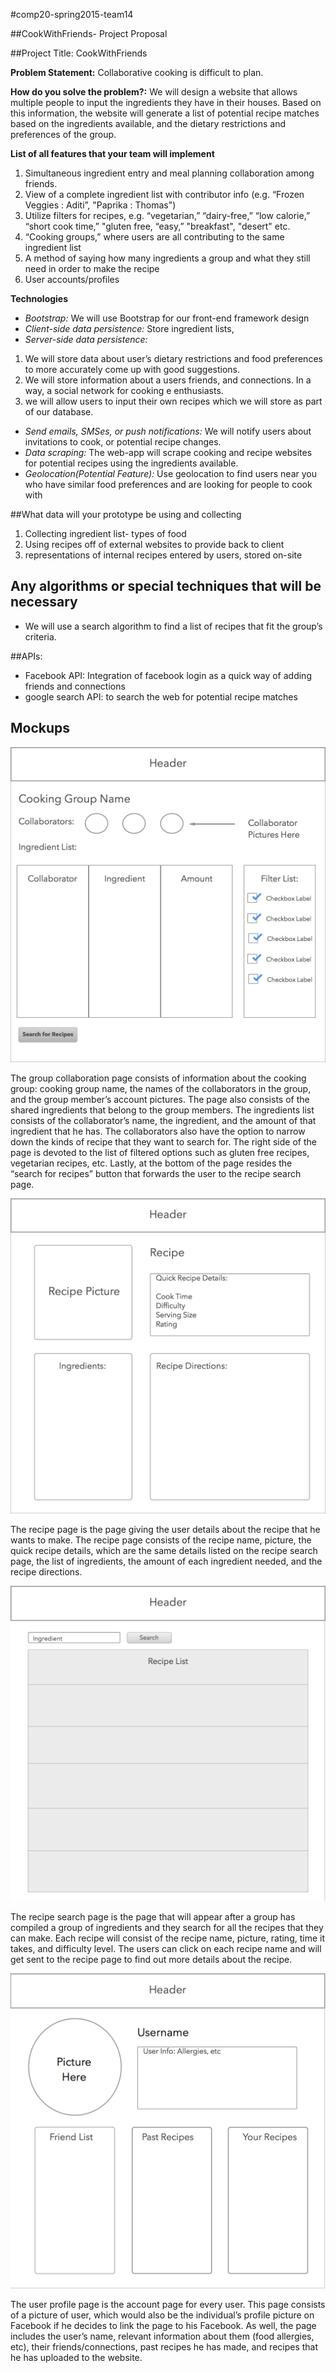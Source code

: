 #comp20-spring2015-team14

##CookWithFriends- Project Proposal

##Project Title: CookWithFriends

**Problem Statement:** Collaborative cooking is difficult to plan.

**How do you solve the problem?:** We will design a website that allows multiple people to input the
ingredients they have in their houses. Based on this information, the website will generate a list of potential recipe matches based on the ingredients available, and the dietary restrictions and preferences of the group.

**List of all features that your team will implement**
 1. Simultaneous ingredient entry and meal planning collaboration among friends.
 2. View of a complete ingredient list with contributor info (e.g. “Frozen Veggies : Aditi”, "Paprika : Thomas")
 3. Utilize filters for recipes, e.g. “vegetarian,” “dairy-free,” “low calorie,” “short cook time,” "gluten free, “easy,” "breakfast", "desert" etc.
 4. “Cooking groups,” where users are all contributing to the same ingredient list
 5. A method of saying how many ingredients a group and what they still need in order to make the recipe
 6. User accounts/profiles

**Technologies**
 * *Bootstrap:* We will use Bootstrap for our front-end framework design
 * *Client-side data persistence:* Store ingredient lists,
 * *Server-side data persistence:*
  1. We will store data about user’s dietary restrictions and food preferences to more accurately come up with good    suggestions.
  2. We will store information about a users friends, and connections. In a way, a social network for cooking       e   enthusiasts.
  3. we will allow users to input their own recipes which we will store as part of our database.
  
* *Send emails, SMSes, or push notifications:* We will notify users about invitations to cook, or potential recipe       changes.
* *Data scraping:* The web-app will scrape cooking and recipe websites for potential recipes using the ingredients available.
* *Geolocation(Potential Feature):* Use geolocation to find users near you who have similar food preferences and are looking for people to cook with
 
##What data will your prototype be using and collecting
 1. Collecting ingredient list- types of food
 2. Using recipes off of external websites to provide back to client
 3. representations of internal recipes entered by users, stored on-site

## Any algorithms or special techniques that will be necessary
 * We will use a search algorithm to find a list of recipes that fit the group’s criteria.

##APIs:
* Facebook API: Integration of facebook login as a quick way of adding friends and connections
* google search API: to search the web for potential recipe matches

## Mockups
![Group Collaboration Page](group_collaboration_page.png)

The group collaboration page consists of information about the cooking group: cooking group name, the names of the collaborators in the group, and the group member’s account pictures. The page also consists of the shared ingredients that belong to the group members. The ingredients list consists of the collaborator’s name, the ingredient, and the amount of that ingredient that he has. The collaborators also have the option to narrow down the kinds of recipe that they want to search for. The right side of the page is devoted to the list of filtered options such as gluten free recipes, vegetarian recipes, etc. Lastly, at the bottom of the page resides the “search for recipes” button that forwards the user to the recipe search page.

![Recipe Page](recipe_page.png)

The recipe page is the page giving the user details about the recipe that he wants to make. The recipe page consists of the recipe name, picture, the quick recipe details, which are the same details listed on the recipe search page, the list of ingredients, the amount of each ingredient needed, and the recipe directions. 

![Recipe Search Page](recipe_search_page.png)

The recipe search page is the page that will appear after a group has compiled a group of ingredients and they search for all the recipes that they can make. Each recipe will consist of the recipe name, picture, rating, time it takes, and difficulty level. The users can click on each recipe name and will get sent to the recipe page to find out more details about the recipe.

![User Profile Page](user_profile.png)

The user profile page is the account page for every user. This page consists of a picture of user, which would also be the individual’s profile picture on Facebook if he decides to link the page to his Facebook. As well, the page includes the user’s name, relevant information about them (food allergies, etc), their friends/connections, past recipes he has made, and recipes that he has uploaded to the website.



